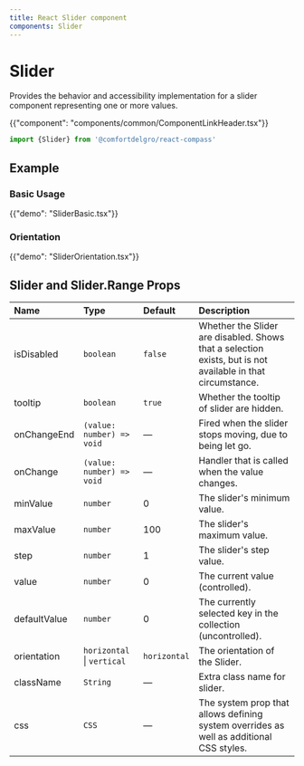 ```yaml
---
title: React Slider component
components: Slider
---
```


# Slider

<p class="description">Provides the behavior and accessibility implementation for a slider component representing one or more values.</p>

{{"component": "components/common/ComponentLinkHeader.tsx"}}

```jsx
import {Slider} from '@comfortdelgro/react-compass'
```

## Example

### Basic Usage

{{"demo": "SliderBasic.tsx"}}

### Orientation

{{"demo": "SliderOrientation.tsx"}}

## Slider and Slider.Range Props

| Name         | Type                      | Default      | Description                                                                                                |
| :----------- | :------------------------ | :------      | :--------------------------------------------------------------------------------------------------------- |
| isDisabled   | `boolean`                 | `false`      | Whether the Slider are disabled. Shows that a selection exists, but is not available in that circumstance. |
| tooltip      | `boolean`                 | `true`       | Whether the tooltip of slider are hidden.                                                                  |
| onChangeEnd  | `(value: number) => void` | —            | Fired when the slider stops moving, due to being let go.                                                   |
| onChange     | `(value: number) => void` | —            | Handler that is called when the value changes.                                                             |
| minValue     | `number`                  | 0            | The slider's minimum value.                                                                                |
| maxValue     | `number`                  | 100          | The slider's maximum value.                                                                                |
| step         | `number`                  | 1            | The slider's step value.                                                                                   |
| value        | `number`                  | 0            | The current value (controlled).                                                                            |
| defaultValue | `number`                  | 0            | The currently selected key in the collection (uncontrolled).                                               |
| orientation  | `horizontal` \| `vertical`| `horizontal` | The orientation of the Slider.                                               |
| className    | `String`                  | —            | Extra class name for slider.                                                                               |
| css          | `CSS`                     | —            | The system prop that allows defining system overrides as well as additional CSS styles.                    |
